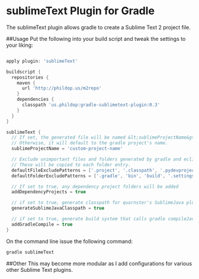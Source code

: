 # sublimeText Plugin for Gradle
The sublimeText plugin allows gradle to create a Sublime Text 2 project file.

##Usage
Put the following into your build script and tweak the settings to your liking:

```groovy

apply plugin: 'sublimeText'

buildscript {
  repositories {
    maven {
      url 'http://phildop.us/m2repo'
    }
    dependencies {
      classpath 'us.phildop:gradle-sublimetext-plugin:0.3'
    }
  }
}

sublimeText {
  // If set, the generated file will be named &lt;sublimeProjectName&gt;.sublime-project.
  // Otherwise, it will default to the gradle project's name.
  sublimeProjectName = 'custom-project-name'

  // Exclude unimportant files and folders generated by gradle and eclipse.
  // These will be copied to each folder entry.
  defaultFileExcludePatterns = ['.project', '.classpath', '.pydevproject']
  defaultFolderExcludePatterns = ['.gradle', 'bin', 'build', '.settings']

  // If set to true, any dependency project folders will be added
  addDependencyProjects = true

  // if set to true, generate classpath for quarnster's SublimeJava plugin
  generateSublimeJavaClasspath = true

  // if set to true, generate build system that calls gradle compileJava on project
  addGradleCompile = true
}
```
On the command line issue the following command:

```bash
gradle sublimeText
```

##Other
This may become more modular as I add configurations for various other Sublime Text plugins.